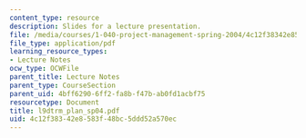 ```yaml
---
content_type: resource
description: Slides for a lecture presentation.
file: /media/courses/1-040-project-management-spring-2004/4c12f38342e8583f48bc5ddd52a570ec_l9dtrm_plan_sp04.pdf
file_type: application/pdf
learning_resource_types:
- Lecture Notes
ocw_type: OCWFile
parent_title: Lecture Notes
parent_type: CourseSection
parent_uid: 4bff6290-6ff2-fa8b-f47b-ab0fd1acbf75
resourcetype: Document
title: l9dtrm_plan_sp04.pdf
uid: 4c12f383-42e8-583f-48bc-5ddd52a570ec
---
```

